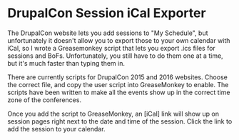 # DrupalCon Session iCal Exporter

The DrupalCon website lets you add sessions to "My Schedule", but unfortunately it doesn't allow you to export those to your own calendar with iCal, so I wrote a Greasemonkey script that lets you export .ics files for sessions and BoFs. Unfortunately, you still have to do them one at a time, but it's much faster than typing them in.

There are currently scripts for DrupalCon 2015 and 2016 websites. Choose the correct file, and copy the user script into GreaseMonkey to enable. The scripts have been written to make all the events show up in the correct time zone of the conferences.

Once you add the script to GreaseMonkey, an [iCal] link will show up on session pages right next to the date and time of the session. Click the link to add the session to your calendar.

